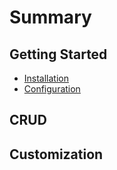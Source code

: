 # Summary

## Getting Started
* [Installation](getting-started/installation.md)
* [Configuration](getting-started/configuration.md)

## CRUD
## Customization
